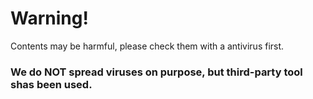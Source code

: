 # Warning!
Contents may be harmful, please check them with a antivirus first.
### We do NOT spread viruses on purpose, but third-party tool shas been used.
